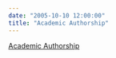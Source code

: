 ```yaml
---
date: "2005-10-10 12:00:00"
title: "Academic Authorship"
---
```


[Academic Authorship](/lemire/blog/2005/10-10-academic-authorship)

